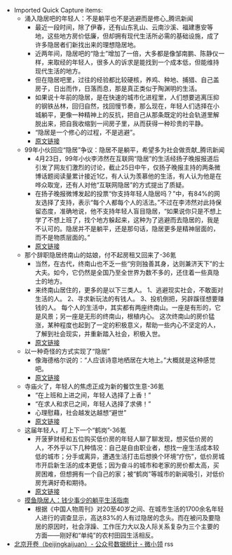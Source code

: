 - Imported Quick Capture items:
    - 涌入隐居吧的年轻人：不是躺平也不是逃避而是修心_腾讯新闻
        - 最近一段时间，除了伊春，还有山东乳山、云南沙溪、福建惠安等地，这些地方房价低廉，但却拥有现代生活所必需的基础设施，成了许多隐居者们新找出来的理想隐居地。
        - 近两年间，隐居吧的“隐士”增加了一倍，大多都是像邹南鹏、陈静仪一样，来取经的年轻人，很多人的诉求是能找到一个成本低，但能维持现代生活的地方。
        - 但在隐居吧里，过往的经验都比较硬核，养鸡、种地、捕猎、自己盖房子，日出而作，日落而息，那是真正类似于陶渊明的生活。
        - 如果说十年前的隐居，是在快速的城市化进程里，人们想要逃离压抑的钢铁丛林，回归自然，找回慢节奏，那么现在，年轻人们选择在小城躺平，更像一种精神上的反抗，把自己从那条既定的社会轨道里解脱出来，把自我收缩到一间房子里，从而获得一种珍贵的平静。
        - “隐居是一个修心的过程，不是逃避”。
        - [原文链接](https://new.qq.com/rain/a/20230830A01P3T00)
    - 99年小伙回应“隐居”争议：隐居不是躺平，希望多为社会做贡献_腾讯新闻
        - 4月23日，99年小伙李沛然在互联网“隐居”的生活经扬子晚报报道后引发了网友们激烈的讨论，截止25日中午，仅扬子晚报主持的两条微博话题阅读量累计接近1亿，有人认为羡慕他的生活，有人认为他是在哗众取宠，还有人对他“互联网隐居”的方式提出了质疑。
        - 在扬子晚报微博发起的投票“你支持年轻人隐居吗？”中，有84%的网友选择了支持，表示“每个人都每个人的活法。”不过在李沛然对此持保留态度，准确地说，他不支持年轻人盲目隐居，“如果说你只是不想上学了不想上班了，找个地方躲起来，这种为了逃避而去隐居的，我是不认可的。隐居并不是躺平，还是那句话，隐居更多是精神层面的，而不是物质层面的。”
        - [原文链接](https://new.qq.com/rain/a/20230425A0A15S00)
    - 那个辞职隐居终南山的姑娘，付不起房租又回来了-36氪
        - 当然，在古代，终南山也不乏一些“穷则独善其身，达则兼济天下”的士大夫。如今，它仍然是全国乃至全世界为数不多的，还住着一些真隐士的地方。
        - 来终南山居住的，更多的是以下三类人。
          1、逃避现实社会，不敢面对生活的人。
          2、寻求新玩法的有钱人。
          3、投机倒把，另辟蹊径想要赚钱的人。
          每个人的生活中，其实都有两座终南山。一座是有形的，它是风景；另一座是无形的终南山，根植内心。
          这次终南山的房价猛涨，某种程度也起到了一定的积极意义，帮助一些内心不坚定的人，了解到社会现实，并重新踏入社会，积极入世。
        - [原文链接](https://36kr.com/p/1723091943425)
    - 以一种奇怪的方式实现了“隐居”
        - 像海德格尔说的：“人应该诗意地栖居在大地上。”大概就是这种感觉吧。
        - [原文链接](https://www.douban.com/group/topic/296781142/?_i=1941493gbuxlsi,1995942gbuxlsi)
    - 寺庙火了，年轻人的焦虑正成为新的餐饮生意-36氪
        - “在上班和上进之间，年轻人选择了上香！”
        - “在求人和求已之间，年轻人选择了求佛！”
        - 心理慰藉，社会越发达越想“避世”
        - [原文链接](https://36kr.com/p/2179183446173959)
    - 这届年轻人，盯上下一个“鹤岗”-36氪
        - 开菠萝财经和五位购买低价房的年轻人聊了聊发现，想买低价房的人，不外乎以下几种情况：自己是自由职业者，想找一座生活成本较低的城市；分手或离异，遭遇生活打击后想换个环境“疗伤”，低价房城市开启新生活的成本更低；因为奋斗的城市和老家的房价都太高，买房困难，但想拥有一个自己的家；被“鹤岗”等城市的新闻吸引，对低价房充满好奇和期待。
        - [原文链接](https://36kr.com/p/1992783396565251)
    - [摸鱼隐居人：钱少事少的躺平生活指南](https://mp.weixin.qq.com/s?src=11&timestamp=1702017438&ver=4943&signature=A5PZdg-znaxZNfQqlI5ha77peEAkJbqDp7SOMcgpEN3DkoJoV1MxHUdENPscWjZHPbHYnbUmJBKpHyOUkJGvB5PVMydi2byiYeLSBUKJcy3wWohaiXfsGhpimE7yiVDm&new=1)
        - 根据《中国人物周刊》对20至40岁之间、在城市生活的1700余名年轻人进行的调查显示，高达83%的人有过隐居的念头。而在被问及要隐居的原因时，社会浮躁、工作压力大以及人际关系复杂为三个主要的方面——刚好和“单纯”的农村田园生活相反。
- [北京开卷（beijingkaijuan）- 公众号数据统计 - 微小领](https://www.wxkol.com/show/3093215911.html) rss
